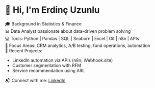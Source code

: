 # 👋 Hi, I'm Erdinç Uzunlu

🎓 Background in Statistics & Finance  
📊 Data Analyst passionate about data-driven problem solving  
💻 Tools: Python | Pandas | SQL | Seaborn | Excel | Git | n8n | APIs  
🧩 Focus Areas: CRM analytics, A/B testing, fund operations, automation  
📁 Recent Projects:
- LinkedIn automation via APIs (n8n, Webhook.site)
- Customer segmentation with RFM
- Service recommendation using ARL

📬 Connect with me: [LinkedIn](https://www.linkedin.com/in/erdincuzunlu)
